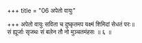 +++
title = "06 अपेतो वायुः"

+++
अपेतो वायुः सविता च दुष्कृतमप यक्ष्मं शिमिदां सेधतं परः॥  
सं ह्यूर्जाः सृजथः सं बलेन तौ नो मुञ्चतमंहसः ॥ ६ ॥
